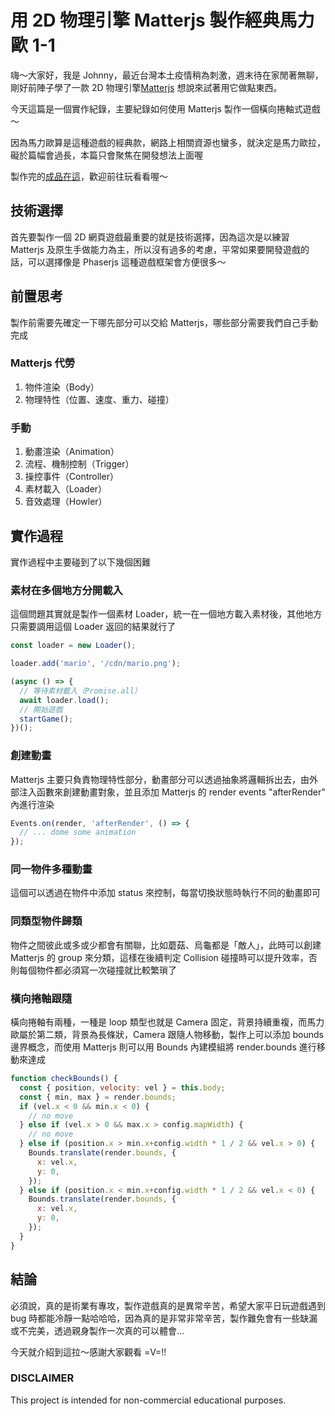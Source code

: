 # 用 2D 物理引擎 Matterjs 製作經典馬力歐 1-1

嗨～大家好，我是 Johnny，最近台灣本土疫情稍為刺激，週末待在家閒著無聊，剛好前陣子學了一款 2D 物理引擎[Matterjs](https://brm.io/matter-js/) 想說來試著用它做點東西。

今天這篇是一個實作紀錄，主要紀錄如何使用 Matterjs 製作一個橫向捲軸式遊戲～

因為馬力歐算是這種遊戲的經典款，網路上相關資源也蠻多，就決定是馬力歐拉，礙於篇幅會過長，本篇只會聚焦在開發想法上面喔

製作完的[成品在這](https://johnnywang1994.github.io/p5-game/#/matter-mario)，歡迎前往玩看看喔～


## 技術選擇
首先要製作一個 2D 網頁遊戲最重要的就是技術選擇，因為這次是以練習 Matterjs 及原生手做能力為主，所以沒有過多的考慮，平常如果要開發遊戲的話，可以選擇像是 Phaserjs 這種遊戲框架會方便很多～


## 前置思考
製作前需要先確定一下哪先部分可以交給 Matterjs，哪些部分需要我們自己手動完成

### Matterjs 代勞
1. 物件渲染（Body）
2. 物理特性（位置、速度、重力、碰撞）

### 手動
1. 動畫渲染（Animation）
2. 流程、機制控制（Trigger）
3. 操控事件（Controller）
4. 素材載入（Loader）
5. 音效處理（Howler）


## 實作過程
實作過程中主要碰到了以下幾個困難

### 素材在多個地方分開載入
這個問題其實就是製作一個素材 Loader，統一在一個地方載入素材後，其他地方只需要調用這個 Loader 返回的結果就行了

```js
const loader = new Loader();

loader.add('mario', '/cdn/mario.png');

(async () => {
  // 等待素材載入（Promise.all）
  await loader.load();
  // 開始遊戲
  startGame();
})();
```

### 創建動畫
Matterjs 主要只負責物理特性部分，動畫部分可以透過抽象將邏輯拆出去，由外部注入函數來創建動畫對象，並且添加 Matterjs 的 render events "afterRender" 內進行渲染

```js
Events.on(render, 'afterRender', () => {
  // ... dome some animation
});
```

### 同一物件多種動畫
這個可以透過在物件中添加 status 來控制，每當切換狀態時執行不同的動畫即可

### 同類型物件歸類
物件之間彼此或多或少都會有關聯，比如蘑菇、烏龜都是「敵人」，此時可以創建 Matterjs 的 group 來分類，這樣在後續判定 Collision 碰撞時可以提升效率，否則每個物件都必須寫一次碰撞就比較繁瑣了

### 橫向捲軸跟隨
橫向捲軸有兩種，一種是 loop 類型也就是 Camera 固定，背景持續重複，而馬力歐屬於第二類，背景為長條狀，Camera 跟隨人物移動，製作上可以添加 bounds 邊界概念，而使用 Matterjs 則可以用 Bounds 內建模組將 render.bounds 進行移動來達成

```js
function checkBounds() {
  const { position, velocity: vel } = this.body;
  const { min, max } = render.bounds;
  if (vel.x < 0 && min.x < 0) {
    // no move
  } else if (vel.x > 0 && max.x > config.mapWidth) {
    // no move
  } else if (position.x > min.x+config.width * 1 / 2 && vel.x > 0) {
    Bounds.translate(render.bounds, {
      x: vel.x,
      y: 0,
    });
  } else if (position.x < min.x+config.width * 1 / 2 && vel.x < 0) {
    Bounds.translate(render.bounds, {
      x: vel.x,
      y: 0,
    });
  }
}
```


## 結論
必須說，真的是術業有專攻，製作遊戲真的是異常辛苦，希望大家平日玩遊戲遇到 bug 時都能冷靜一點哈哈哈，因為真的是非常非常辛苦，製作難免會有一些缺漏或不完美，透過親身製作一次真的可以體會...

今天就介紹到這拉～感謝大家觀看 =V=!!

<h3>DISCLAIMER</h3>
<p>This project is intended for non-commercial educational purposes.</p>